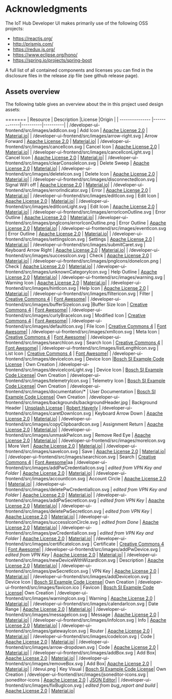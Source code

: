 # Acknowledgments
The IoT Hub Developer UI makes primarily use of the following OSS projects:

* https://reactjs.org/
* http://prismjs.com/
* https://redux.js.org/
* https://www.eclipse.org/hono/
* https://spring.io/projects/spring-boot

A full list of all contained components and licenses you can find in the disclosure files in the release zip file (see github release page).

## Assets overview
The following table gives an overview about the in this project used design assets:

=======
| Resource        | Description |License   |Origin    |
| --------------- |-------------|----------|----------|
| /developer-ui-frontend/src/images/addIcon.svg | Add Icon | [Apache License 2.0][1] | [Material.io][2]|
| /developer-ui-frontend/src/images/arrow-right.svg | Arrow Forward | [Apache License 2.0][1] | [Material.io][2]|
| /developer-ui-frontend/src/images/cancelIcon.svg | Cancel Icon | [Apache License 2.0][1] | [Material.io][2]|
| /developer-ui-frontend/src/images/cancelIconLight.svg | Cancel Icon | [Apache License 2.0][1] | [Material.io][2]|
| /developer-ui-frontend/src/images/clearConsoleIcon.svg | Delete Sweep | [Apache License 2.0][1] | [Material.io][2]|
| /developer-ui-frontend/src/images/deleteIcon.svg | Delete Icon | [Apache License 2.0][1] | [Material.io][2]|
| /developer-ui-frontend/src/images/disconnectedIcon.svg | Signal WiFi off | [Apache License 2.0][1] | [Material.io][2]|
| /developer-ui-frontend/src/images/errorIndicator.svg | Error | [Apache License 2.0][1] | [Material.io][2]|
| /developer-ui-frontend/src/images/editIcon.svg | Edit Icon | [Apache License 2.0][1] | [Material.io][2]|
| /developer-ui-frontend/src/images/editIconLight.svg | Edit Icon | [Apache License 2.0][1] | [Material.io][2]|
| /developer-ui-frontend/src/images/errorIconOutline.svg | Error Outline | [Apache License 2.0][1] | [Material.io][2]|
| /developer-ui-frontend/src/images/pngIcons/errorIconOutline.png | Error Outline | [Apache License 2.0][1] | [Material.io][2]|
| /developer-ui-frontend/src/images/eventIcon.svg | Error Outline | [Apache License 2.0][1] | [Material.io][2]|
| /developer-ui-frontend/src/images/settingsIcon.svg | Settings | [Apache License 2.0][1] | [Material.io][2]|
| /developer-ui-frontend/src/images/submitCaret.svg | Keyboard Arrow Right | [Apache License 2.0][1] | [Material.io][2]|
| /developer-ui-frontend/src/images/successIcon.svg | Check | [Apache License 2.0][1] | [Material.io][2]|
| /developer-ui-frontend/src/images/pngIcons/doneIcon.png | Check | [Apache License 2.0][1] | [Material.io][2]|
| /developer-ui-frontend/src/images/unknownCategoryIcon.svg | Help Outline | [Apache License 2.0][1] | [Material.io][2]|
| /developer-ui-frontend/src/images/warning.svg | Warning Icon | [Apache License 2.0][1] | [Material.io][2]|
| /developer-ui-frontend/src/images/hintIcon.svg | Help Icon | [Apache License 2.0][1] | [Material.io][2]|
| /developer-ui-frontend/src/images/filtericon.svg | Filter | [Creative Commons 4][3] | [Font Awesome][4]|
| /developer-ui-frontend/src/images/bufferSizeIcon.svg |Buffer Size Icon | [Creative Commons 4][3] | [Font Awesome][4]|
| /developer-ui-frontend/src/images/curlyBraceIcon.svg | Modified Icon | [Creative Commons 4][3] | [Font Awesome][4]|
| /developer-ui-frontend/src/images/defaultIcon.svg | File Icon | [Creative Commons 4][3] | [Font Awesome][4]|
| /developer-ui-frontend/src/images/xmlIcon.svg | Meta Icon | [Creative Commons 4][3] | [Font Awesome][4]|
| /developer-ui-frontend/src/images/searchIcon.svg | Search Icon | [Creative Commons 4][3] | [Font Awesome][4]|
| /developer-ui-frontend/src/images/listLengthIcon.svg | List Icon | [Creative Commons 4][3] | [Font Awesome][4]|
| /developer-ui-frontend/src/images/deviceIcon.svg | Device Icon |[Bosch SI Example Code License][5] | Own Creation
| /developer-ui-frontend/src/images/deviceIconLight.svg | Device Icon | [Bosch SI Example Code License][5]| Own Creation
| /developer-ui-frontend/src/images/telemetryIcon.svg | Telemetry Icon | [Bosch SI Example Code License][5]| Own Creation
| /developer-ui-frontend/src/images/documentation/* | User Documentation | [Bosch SI Example Code License][5]| Own Creation
| /developer-ui-frontend/src/images/backgrounds/backgroundHeader.jpg | Background Header | [Unsplash License][6] | [Robert Haverly][7]
| /developer-ui-frontend/src/images/caretDownIcon.svg | Keyboard Arrow Down | [Apache License 2.0][1] | [Material.io][2]|
| /developer-ui-frontend/src/images/copyClipboardIcon.svg | Assignment Return | [Apache License 2.0][1] | [Material.io][2]|
| /developer-ui-frontend/src/images/unmaskPwIcon.svg | Remove Red Eye | [Apache License 2.0][1] | [Material.io][2]|
| /developer-ui-frontend/src/images/moreIcon.svg | More Vert | [Apache License 2.0][1] | [Material.io][2]|
| /developer-ui-frontend/src/images/saveIcon.svg | Save | [Apache License 2.0][1] | [Material.io][2]|
| /developer-ui-frontend/src/images/searchicon.svg | Search | [Creative Commons 4][3] | [Font Awesome][4]|aa
| /developer-ui-frontend/src/images/addPwCredentialIcon.svg | _edited from VPN Key and Folder_ | [Apache License 2.0][1] | [Material.io][2]|
| /developer-ui-frontend/src/images/accountIcon.svg | Account Circle | [Apache License 2.0][1] | [Material.io][2]|
| /developer-ui-frontend/src/images/deletePwCredentialIcon.svg | _edited from VPN Key and Folder_ | [Apache License 2.0][1] | [Material.io][2]|
| /developer-ui-frontend/src/images/addPwSecretIcon.svg | _edited from VPN Key_ | [Apache License 2.0][1] | [Material.io][2]|
| /developer-ui-frontend/src/images/deletePwSecretIcon.svg | _edited from VPN Key_ | [Apache License 2.0][1] | [Material.io][2]|
| /developer-ui-frontend/src/images/successIconCircle.svg |  _edited from Done_ | [Apache License 2.0][1] | [Material.io][2]|
| /developer-ui-frontend/src/images/pwCredentialIcon.svg | _edited from VPN Key and Folder_ | [Apache License 2.0][1] | [Material.io][2]|
| /developer-ui-frontend/src/images/certificateIcon.svg | Certificate | [Creative Commons 4][3] | [Font Awesome][4]|
| /developer-ui-frontend/src/images/addPwDevice.svg | _edited from VPN Key_ | [Apache License 2.0][1] | [Material.io][2]|
| /developer-ui-frontend/src/images/newDeviceWithWizardIcon.svg | Description | [Apache License 2.0][1] | [Material.io][2]|
| /developer-ui-frontend/src/images/pwSecretIcon.svg | VPN Key | [Apache License 2.0][1] | [Material.io][2]|
| /developer-ui-frontend/src/images/addDeviceIcon.svg | Device Icon | [Bosch SI Example Code License][5]| Own Creation
| /developer-ui-frontend/src/images/favicon.ico | Favicon | [Bosch SI Example Code License][5]| Own Creation
| /developer-ui-frontend/src/images/warningIcon.svg | Warning | [Apache License 2.0][1] | [Material.io][2]|
| /developer-ui-frontend/src/images/calendarIcon.svg | Date Range | [Apache License 2.0][1] | [Material.io][2]|
| /developer-ui-frontend/src/images/messageIcon.svg | Message | [Apache License 2.0][1] | [Material.io][2]|
| /developer-ui-frontend/src/images/infoIcon.svg | Info | [Apache License 2.0][1] | [Material.io][2]|
| /developer-ui-frontend/src/images/gatewayIcon.svg | Router | [Apache License 2.0][1] | [Material.io][2]|
| /developer-ui-frontend/src/images/codeIcon.svg | Code | [Apache License 2.0][1] | [Material.io][2]|
| /developer-ui-frontend/src/images/arrow-dropdown.svg | Code | [Apache License 2.0][1] | [Material.io][2]|
| /developer-ui-frontend/src/images/addBox.svg | Add Box| [Apache License 2.0][1] | [Material.io][2]|
| /developer-ui-frontend/src/images/removeBox.svg | Add Box| [Apache License 2.0][1] | [Material.io][2]|
| /devui.png | Key Visual | [Bosch SI Example Code License][5]| Own Creation
| /developer-ui-frontend/src/images/jsoneditor-icons.svg | jsoneditor-icons | [Apache License 2.0][8] | [JSON Editor][8]|
| /developer-ui-frontend/src/images/fixBugIcon.svg | _edited from bug\_report and build_ | [Apache License 2.0][1] | [Material.io][2]|

[1]: https://github.com/google/material-design-icons/blob/master/LICENSE
[2]: https://material.io/icons/
[3]: https://creativecommons.org/licenses/by/4.0/
[4]: https://fontawesome.com/
[5]: License.txt
[6]: https://unsplash.com/license
[7]: https://unsplash.com/photos/VDFOnAwdVjg
[8]: https://github.com/josdejong/jsoneditor
